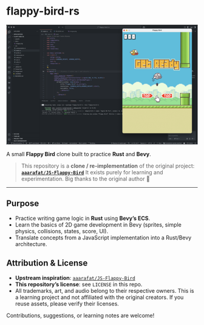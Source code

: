 # flappy-bird-rs

![App logo](docs/image.png)

A small **Flappy Bird** clone built to practice **Rust** and **Bevy**.

> This repository is a **clone / re-implementation** of the original project:
> **[`aaarafat/JS-Flappy-Bird`](https://github.com/aaarafat/JS-Flappy-Bird)**
> It exists purely for learning and experimentation. Big thanks to the original author 🙏

---

## Purpose

* Practice writing game logic in **Rust** using **Bevy’s ECS**.
* Learn the basics of 2D game development in Bevy (sprites, simple physics, collisions, states, score, UI).
* Translate concepts from a JavaScript implementation into a Rust/Bevy architecture.

## Attribution & License

* **Upstream inspiration**: [`aaarafat/JS-Flappy-Bird`](https://github.com/aaarafat/JS-Flappy-Bird)
* **This repository’s license**: see `LICENSE` in this repo.
* All trademarks, art, and audio belong to their respective owners. This is a learning project and not affiliated with the original creators. If you reuse assets, please verify their licenses.

Contributions, suggestions, or learning notes are welcome!
